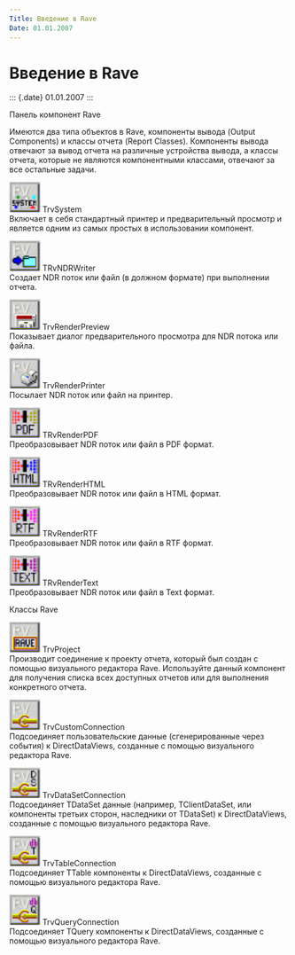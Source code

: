 ```yaml
---
Title: Введение в Rave
Date: 01.01.2007
---
```



Введение в Rave
===============

::: {.date}
01.01.2007
:::

Панель компонент Rave

Имеются два типа объектов в Rave, компоненты вывода (Output Components)
и классы отчета (Report Classes). Компоненты вывода отвечают за вывод
отчета на различные устройства вывода, а классы отчета, которые не
являются компонентными классами, отвечают за все остальные задачи.

![](embim1741.png)        TrvSystem      
 Включает в себя стандартный принтер и предварительный просмотр и
является одним из самых простых в использовании компонент.

![](embim1742.png)        TRvNDRWriter    
   Создает NDR поток или файл (в должном формате) при выполнении отчета.

![](embim1743.png)        TrvRenderPreview  
       Показывает диалог предварительного просмотра для NDR потока или
файла.

![](embim1744.png)        TrvRenderPrinter  
       Посылает NDR поток или файл на принтер.

![](embim1745.png)        TRvRenderPDF    
   Преобразовывает NDR поток или файл в PDF формат.

![](embim1746.png)        TRvRenderHTML    
   Преобразовывает NDR поток или файл в HTML формат.

![](embim1747.png)        TRvRenderRTF    
   Преобразовывает NDR поток или файл в RTF формат.

![](embim1748.png)        TRvRenderText    
   Преобразовывает NDR поток или файл в Text формат.

Классы Rave

![](embim1749.png)        TrvProject      
 Производит соединение к проекту отчета, который был создан с помощью
визуального редактора Rave. Используйте данный компонент для получения
списка всех доступных отчетов или для выполнения конкретного отчета.
   

![](embim1750.png) TrvCustomConnection  
      Подсоединяет пользовательские данные
(сгенерированные через события) к DirectDataViews, созданные с помощью
визуального редактора Rave.

![](embim1751.png)       TrvDataSetConnection  
      Подсоединяет TDataSet данные (например,
TClientDataSet, или компоненты третьих сторон, наследники  от TDataSet)
к DirectDataViews, созданные с помощью визуального редактора Rave.
 

![](embim1752.png)       TrvTableConnection  
      Подсоединяет TTable компоненты к
DirectDataViews, созданные с помощью визуального редактора Rave.

![](embim1753.png)       TrvQueryConnection  
      Подсоединяет TQuery компоненты к
DirectDataViews, созданные с помощью визуального редактора Rave.
